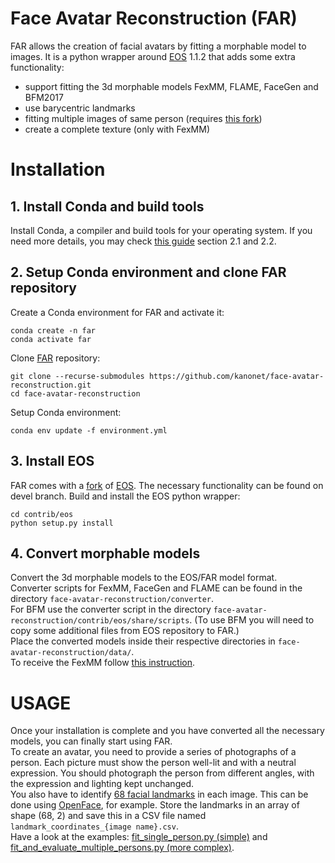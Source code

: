 # Face Avatar Reconstruction (FAR)
FAR allows the creation of facial avatars by fitting a morphable model to images. It is a python wrapper around [EOS](https://github.com/patrikhuber/eos) 1.1.2 that adds some extra functionality:
- support fitting the 3d morphable models FexMM, FLAME, FaceGen and BFM2017
- use barycentric landmarks
- fitting multiple images of same person (requires [this fork](https://github.com/kanonet/eos))
- create a complete texture (only with FexMM)


# Installation

## 1. Install Conda and build tools
Install Conda, a compiler and build tools for your operating system. If you need more details, you may check [this guide](https://github.com/mgrewe/ovmf/blob/main/INSTALLATION.md#21-install-compiler-and-build-tools) section 2.1 and 2.2.

## 2. Setup Conda environment and clone FAR repository
Create a Conda environment for FAR and activate it:

    conda create -n far
    conda activate far

Clone [FAR](https://github.com/kanonet/face-avatar-reconstruction) repository:

    git clone --recurse-submodules https://github.com/kanonet/face-avatar-reconstruction.git
    cd face-avatar-reconstruction

Setup Conda environment:

    conda env update -f environment.yml

## 3. Install EOS
FAR comes with a [fork](https://github.com/kanonet/eos) of [EOS](https://github.com/patrikhuber/eos). The necessary functionality can be found on devel branch. Build and install the EOS python wrapper:

    cd contrib/eos
    python setup.py install

## 4. Convert morphable models
Convert the 3d morphable models to the EOS/FAR model format.  
Converter scripts for FexMM, FaceGen and FLAME can be found in the directory `face-avatar-reconstruction/converter`.  
For BFM use the converter script in the directory `face-avatar-reconstruction/contrib/eos/share/scripts`. (To use BFM you will need to copy some additional files from EOS repository to FAR.)  
Place the converted models inside their respective directories in `face-avatar-reconstruction/data/`.  
To receive the FexMM follow [this instruction](https://github.com/mgrewe/ovmf#fexmm-avatars).

# USAGE
Once your installation is complete and you have converted all the necessary models, you can finally start using FAR.  
To create an avatar, you need to provide a series of photographs of a person. Each picture must show the person well-lit and with a neutral expression. You should photograph the person from different angles, with the expression and lighting kept unchanged.  
You also have to identify [68 facial landmarks](https://ibug.doc.ic.ac.uk/media/uploads/images/300-w/figure_1_68.jpg) in each image. This can be done using [OpenFace](https://github.com/mgrewe/OpenFace), for example. Store the landmarks in an array of shape (68, 2) and save this in a CSV file named `landmark_coordinates_{image name}.csv`.  
Have a look at the examples: [fit_single_person.py (simple)](examples/fit_single_person.py) and [fit_and_evaluate_multiple_persons.py (more complex)](examples/fit_and_evaluate_multiple_persons.py).
